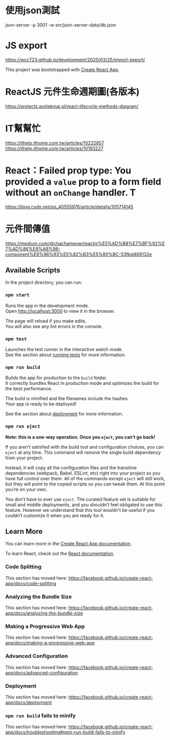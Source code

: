 # 使用json測試
json-server -p 3001 -w src/json-server-data/db.json

# JS export 
https://wcc723.github.io/development/2020/03/25/import-export/

This project was bootstrapped with [Create React App](https://github.com/facebook/create-react-app).

# ReactJS 元件生命週期圖(各版本)
https://projects.wojtekmaj.pl/react-lifecycle-methods-diagram/

# IT幫幫忙
https://ithelp.ithome.com.tw/articles/10222857
https://ithelp.ithome.com.tw/articles/10193227

# React：Failed prop type: You provided a `value` prop to a form field without an `onChange` handler. T
https://blog.csdn.net/qq_40555976/article/details/105714145

# 元件間傳值
https://medium.com/@chachameow/reactjs%E5%AD%B8%E7%BF%92%E7%AD%86%E8%A8%98-component%E9%96%93%E5%82%B3%E5%80%BC-53fbd469132e

## Available Scripts

In the project directory, you can run:

### `npm start`

Runs the app in the development mode.<br />
Open [http://localhost:3000](http://localhost:3000) to view it in the browser.

The page will reload if you make edits.<br />
You will also see any lint errors in the console.

### `npm test`

Launches the test runner in the interactive watch mode.<br />
See the section about [running tests](https://facebook.github.io/create-react-app/docs/running-tests) for more information.

### `npm run build`

Builds the app for production to the `build` folder.<br />
It correctly bundles React in production mode and optimizes the build for the best performance.

The build is minified and the filenames include the hashes.<br />
Your app is ready to be deployed!

See the section about [deployment](https://facebook.github.io/create-react-app/docs/deployment) for more information.

### `npm run eject`

**Note: this is a one-way operation. Once you `eject`, you can’t go back!**

If you aren’t satisfied with the build tool and configuration choices, you can `eject` at any time. This command will remove the single build dependency from your project.

Instead, it will copy all the configuration files and the transitive dependencies (webpack, Babel, ESLint, etc) right into your project so you have full control over them. All of the commands except `eject` will still work, but they will point to the copied scripts so you can tweak them. At this point you’re on your own.

You don’t have to ever use `eject`. The curated feature set is suitable for small and middle deployments, and you shouldn’t feel obligated to use this feature. However we understand that this tool wouldn’t be useful if you couldn’t customize it when you are ready for it.

## Learn More

You can learn more in the [Create React App documentation](https://facebook.github.io/create-react-app/docs/getting-started).

To learn React, check out the [React documentation](https://reactjs.org/).

### Code Splitting

This section has moved here: https://facebook.github.io/create-react-app/docs/code-splitting

### Analyzing the Bundle Size

This section has moved here: https://facebook.github.io/create-react-app/docs/analyzing-the-bundle-size

### Making a Progressive Web App

This section has moved here: https://facebook.github.io/create-react-app/docs/making-a-progressive-web-app

### Advanced Configuration

This section has moved here: https://facebook.github.io/create-react-app/docs/advanced-configuration

### Deployment

This section has moved here: https://facebook.github.io/create-react-app/docs/deployment

### `npm run build` fails to minify

This section has moved here: https://facebook.github.io/create-react-app/docs/troubleshooting#npm-run-build-fails-to-minify
